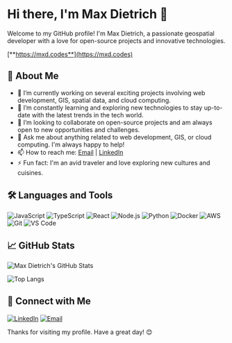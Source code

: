 # Hi there, I'm Max Dietrich 👋

Welcome to my GitHub profile! I'm Max Dietrich, a passionate geospatial developer with a love for open-source projects and innovative technologies.

[**https://mxd.codes**](https://mxd.codes)

## 🚀 About Me

- 🔭 I’m currently working on several exciting projects involving web development, GIS, spatial data, and cloud computing.
- 🌱 I’m constantly learning and exploring new technologies to stay up-to-date with the latest trends in the tech world.
- 👯 I’m looking to collaborate on open-source projects and am always open to new opportunities and challenges.
- 💬 Ask me about anything related to web development, GIS, or cloud computing. I'm always happy to help!
- 📫 How to reach me: [Email](mailto:mail@mxd.codes) | [LinkedIn](https://www.linkedin.com/in/maxdiet/)
- ⚡ Fun fact: I'm an avid traveler and love exploring new cultures and cuisines.

## 🛠️ Languages and Tools

![JavaScript](https://img.shields.io/badge/-JavaScript-000?&logo=JavaScript)
![TypeScript](https://img.shields.io/badge/-TypeScript-000?&logo=TypeScript)
![React](https://img.shields.io/badge/-React-000?&logo=React)
![Node.js](https://img.shields.io/badge/-Node.js-000?&logo=Node.js)
![Python](https://img.shields.io/badge/-Python-000?&logo=Python)
![Docker](https://img.shields.io/badge/-Docker-000?&logo=Docker)
![AWS](https://img.shields.io/badge/-AWS-000?&logo=Amazon-AWS)
![Git](https://img.shields.io/badge/-Git-000?&logo=Git)
![VS Code](https://img.shields.io/badge/-VS%20Code-000?&logo=Visual-Studio-Code)

## 📈 GitHub Stats

![Max Dietrich's GitHub Stats](https://github-readme-stats.vercel.app/api?username=dietrichmax&show_icons=true&theme=dark)

![Top Langs](https://github-readme-stats.vercel.app/api/top-langs/?username=dietrichmax&layout=compact&theme=dark)

## 🔗 Connect with Me

<p align="left">
  <a href="https://www.linkedin.com/in/maxdiet/" target="blank"><img align="center" src="https://img.shields.io/badge/-LinkedIn-000?&logo=LinkedIn" alt="LinkedIn"/></a>
  <a href="mailto:mail@mxd.codes" target="blank"><img align="center" src="https://img.shields.io/badge/-Email-000?&logo=Gmail" alt="Email"/></a>
</p>

Thanks for visiting my profile. Have a great day! 😊
